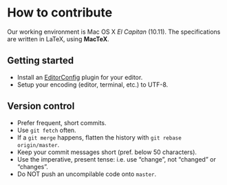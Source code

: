 # How to contribute

Our working environment is Mac OS X _El Capitan_ (10.11). The specifications are written in LaTeX, using **MacTeX**.

## Getting started

- Install an [EditorConfig](http://editorconfig.org/) plugin for your editor.
- Setup your encoding (editor, terminal, etc.) to UTF-8.

## Version control

- Prefer frequent, short commits.
- Use `git fetch` often.
- If a `git merge` happens, flatten the history with `git rebase origin/master`.
- Keep your commit messages short (pref. below 50 characters).
- Use the imperative, present tense: i.e. use “change”, not “changed” or “changes”.
- Do NOT push an uncompilable code onto `master`.
